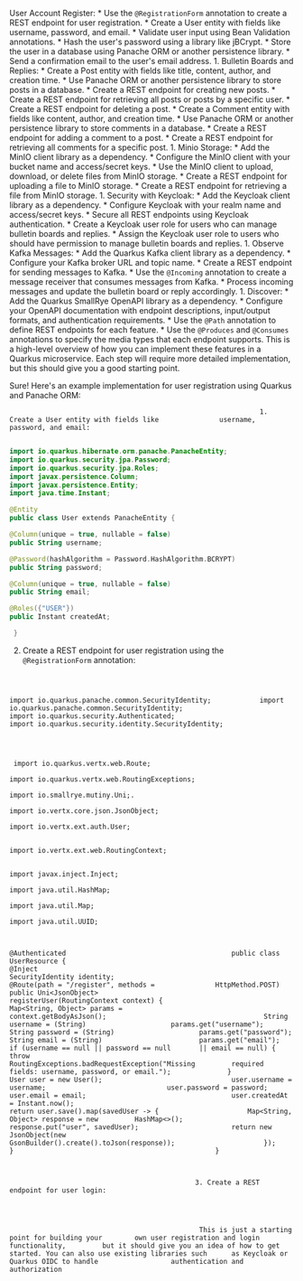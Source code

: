 User Account Register:                              * Use the `@RegistrationForm` annotation to            create a REST endpoint for user registration.          * Create a User entity with fields like username,      password, and email.                                   * Validate user input using Bean Validation            annotations.                                           * Hash the user's password using a library like        jBCrypt.                                               * Store the user in a database using Panache ORM       or another persistence library.                        * Send a confirmation email to the user's email        address.                                               1. Bulletin Boards and Replies:                        * Create a Post entity with fields like title,         content, author, and creation time.                    * Use Panache ORM or another persistence library       to store posts in a database.                          * Create a REST endpoint for creating new posts.       * Create a REST endpoint for retrieving all posts      or posts by a specific user.                           * Create a REST endpoint for deleting a post.          * Create a Comment entity with fields like             content, author, and creation time.                    * Use Panache ORM or another persistence library       to store comments in a database.                       * Create a REST endpoint for adding a comment to       a post.                                                * Create a REST endpoint for retrieving all            comments for a specific post.                          1. Minio Storage:                                      * Add the MinIO client library as a dependency.        * Configure the MinIO client with your bucket          name and access/secret keys.                           * Use the MinIO client to upload, download, or         delete files from MinIO storage.                       * Create a REST endpoint for uploading a file to       MinIO storage.                                         * Create a REST endpoint for retrieving a file         from MinIO storage.                                    1. Security with Keycloak:                             * Add the Keycloak client library as a                 dependency.                                            * Configure Keycloak with your realm                   name and access/secret keys.                           * Secure all REST endpoints using Keycloak             authentication.                                        * Create a Keycloak user role for users who can        manage bulletin boards and replies.                    * Assign the Keycloak user role to users who           should have permission to manage bulletin boards       and replies.                                           1. Observe Kafka Messages:                             * Add the Quarkus Kafka client library as a            dependency.                                            * Configure your Kafka broker URL and topic name.      * Create a REST endpoint for sending messages to       Kafka.                                                 * Use the `@Incoming` annotation to create a           message receiver that consumes messages from           Kafka.                                                 * Process incoming messages and update the             bulletin board or reply accordingly.                   1. Discover:                                           * Add the Quarkus SmallRye OpenAPI library as a        dependency.                                            * Configure your OpenAPI documentation with            endpoint descriptions, input/output formats, and       authentication requirements.                           * Use the `@Path` annotation to define REST            endpoints for each feature.                            * Use the `@Produces` and `@Consumes` annotations      to specify the media types that each endpoint          supports.                                                                                                     This is a high-level overview of how you can           implement these features in a Quarkus                  microservice. Each step will require more              detailed implementation, but this should give you      a good starting point.   


                                        


Sure! Here's an example implementation for user       registration using Quarkus and Panache ORM: 

                                                                  1. Create a User entity with fields like               username, password, and email:


                         
```kotlin                                              

import io.quarkus.hibernate.orm.panache.PanacheEntity;                                             
import io.quarkus.security.jpa.Password;              
import io.quarkus.security.jpa.Roles;                                                                        
import javax.persistence.Column;                       
import javax.persistence.Entity;                       
import java.time.Instant;                                                                                     

@Entity                                                
public class User extends PanacheEntity {                                                                         

@Column(unique = true, nullable = false)               
public String username;                                                                                       

@Password(hashAlgorithm = Password.HashAlgorithm.BCRYPT)                        
public String password;                                                                                       

@Column(unique = true, nullable = false)               
public String email;                                                                                          

@Roles({"USER"})                                       
public Instant createdAt;                         

 }                                                      

```  

                                                  

2. Create a REST endpoint for user registration        using the `@RegistrationForm` annotation: 

             
```less 


                                               
import io.quarkus.panache.common.SecurityIdentity;            import io.quarkus.panache.common.SecurityIdentity;
import io.quarkus.security.Authenticated;                  
import io.quarkus.security.identity.SecurityIdentity;


 
       
 import io.quarkus.vertx.web.Route;                     

import io.quarkus.vertx.web.RoutingExceptions;         

import io.smallrye.mutiny.Uni;.                        

import io.vertx.core.json.JsonObject;                  

import io.vertx.ext.auth.User;
                         

import io.vertx.ext.web.RoutingContext; 
                                                                      

import javax.inject.Inject; 
                           
import java.util.HashMap;                              

import java.util.Map;                                  

import java.util.UUID;                                                                                        



@Authenticated                                         public class UserResource {                                                                                       @Inject                                                SecurityIdentity identity;                                                                                    @Route(path = "/register", methods =               HttpMethod.POST)                                           public Uni<JsonObject>                             registerUser(RoutingContext context) {                         Map<String, Object> params =                   context.getBodyAsJson();                                       String username = (String)                     params.get("username");                                        String password = (String)                     params.get("password");                                        String email = (String)                        params.get("email");                                                                                                  if (username == null || password == null       || email == null) {                                                throw                                      RoutingExceptions.badRequestException("Missing         required fields: username, password, or email.");              }                                                                                                             User user = new User();                                user.username = username;                              user.password = password;                              user.email = email;                                    user.createdAt = Instant.now();                                                                               return user.save().map(savedUser -> {                      Map<String, Object> response = new         HashMap<>();                                                       response.put("user", savedUser);                       return new JsonObject(new                  GsonBuilder().create().toJson(response));                      });                                                }                                                  }   

                                                   
```  


                                                  3. Create a REST endpoint for user login:   




           
```less                                                import                                                 io.quarkus.panache.common.SecurityIdentity;            importio.quarkus.panache.common.SecurityIdentity;import io.quarkus.security.Authenticated;                    import                                                 io.quarkus.security.identity.SecurityIdentity;         import io.quarkus.vertx.web.Route;                     import io.quarkus.vertx.web.RoutingExceptions;         import io.smallrye.mutiny.Uni;                         import io.vertx.core.json.JsonObject;                  import io.vertx.ext.auth.User;                         import io.vertx.ext.web.RoutingContext;                                                                       import java.util.HashMap;                              import java.util.Map;                                  import java.util.UUID;                                                                                        @Authenticated                                         public class UserResource {                                                                                       @Inject                                                SecurityIdentity identity;                                                                                    @Route(path = "/register", methods =               HttpMethod.POST)                                           public Uni<JsonObjectㅍ>                           registerUser(RoutingContext context) {                         // ...                                             }                                                                                                             @Route(path = "/login", methods =                  HttpMethod.POST)                                           public Uni<JsonObject>                             loginUser(RoutingContext context) {                            Map<String, Object> params =                   context.getBodyAsJson();                                       String username = (String)                     params.get("username");                                        String password = (String)                     params.get("password");                                                                                               if (username == null || password == null)      {                                                                  throw                                      RoutingExceptions.badRequestException("Missing         required fields: username or password.");                      }                                                                                                             return User.authenticate(new                   IoVertxUser("USER", username, password),               context.vertx(), context.request())                                    .onItem()                                              .transformToUni(user -> {                                  if (user == null) {                                        throw                          RoutingExceptions.unauthorizedException("Invalid       credentials.");                                                            }                                                                                                             SecurityIdentity identity =        context.vertx().createSecurityIdentity(user.princicotext.vertx().createSecurityIdentity(user.principal());                        context.setUser(identity);                                                                                    Map<String, Object> response       = new HashMap<>();                                                         response.put("success",            true);                                                                     return new                         JsonObject(new                                         GsonBuilder().create().toJson(response));                              });                                        }                                                  }     

                                                 
``` 





                                                   This is just a starting point for building your        own user registration and login functionality,         but it should give you an idea of how to get           started. You can also use existing libraries such      as Keycloak or Quarkus OIDC to handle                  authentication and authorization